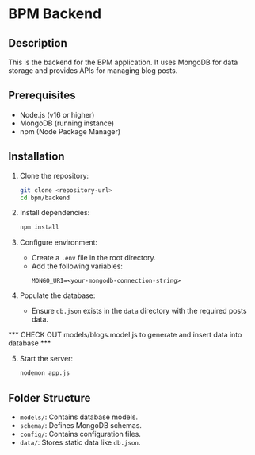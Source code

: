 # BPM Backend

## Description
This is the backend for the BPM application. It uses MongoDB for data storage and provides APIs for managing blog posts.

## Prerequisites
- Node.js (v16 or higher)
- MongoDB (running instance)
- npm (Node Package Manager)

## Installation
1. Clone the repository:
   ```bash
   git clone <repository-url>
   cd bpm/backend
   ```

2. Install dependencies:
   ```bash
   npm install
   ```

3. Configure environment:
   - Create a `.env` file in the root directory.
   - Add the following variables:
     ```
     MONGO_URI=<your-mongodb-connection-string>
     ```

4. Populate the database:
   - Ensure `db.json` exists in the `data` directory with the required posts data.

*** CHECK OUT models/blogs.model.js to generate and insert data into database ***

5. Start the server:
   ```bash
   nodemon app.js
   ```

## Folder Structure
- `models/`: Contains database models.
- `schema/`: Defines MongoDB schemas.
- `config/`: Contains configuration files.
- `data/`: Stores static data like `db.json`.


